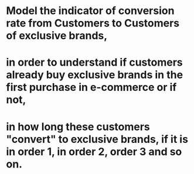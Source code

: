 # Model the indicator of conversion rate from Customers to Customers of exclusive brands, 
# in order to understand if customers already buy exclusive brands in the first purchase in e-commerce or if not, 
# in how long these customers "convert" to exclusive brands, if it is in order 1, in order 2, order 3 and so on.
